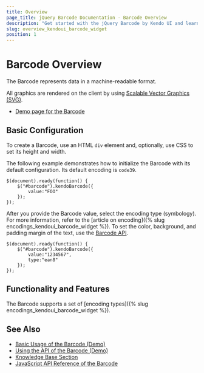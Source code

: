```yaml
---
title: Overview
page_title: jQuery Barcode Documentation - Barcode Overview
description: "Get started with the jQuery Barcode by Kendo UI and learn how to create, initialize, and enable the widget."
slug: overview_kendoui_barcode_widget
position: 1
---
```


# Barcode Overview

The Barcode represents data in a machine-readable format.

All graphics are rendered on the client by using [Scalable Vector Graphics (SVG)](https://www.w3.org/Graphics/SVG/).

* [Demo page for the Barcode](https://demos.telerik.com/kendo-ui/barcode/index)

## Basic Configuration

To create a Barcode, use an HTML `div` element and, optionally, use CSS to set its height and width.

<div id="barcode"></div>

The following example demonstrates how to initialize the Barcode with its default configuration. Its default encoding is `code39`.

    $(document).ready(function() {
        $("#barcode").kendoBarcode({
            value:"FOO"
        });
    });

After you provide the Barcode value, select the encoding type (symbology). For more information, refer to the [article on encoding]({% slug encodings_kendoui_barcode_widget %}). To set the color, background, and padding margin of the text, use the [Barcode API](/api/javascript/dataviz/ui/barcode).

    $(document).ready(function() {
        $("#barcode").kendoBarcode({
            value:"1234567",
            type:"ean8"
        });
    });

## Functionality and Features  

The Barcode supports a set of [encoding types]({% slug encodings_kendoui_barcode_widget %}).

## See Also

* [Basic Usage of the Barcode (Demo)](https://demos.telerik.com/kendo-ui/barcode/index)
* [Using the API of the Barcode (Demo)](https://demos.telerik.com/kendo-ui/barcode/api)
* [Knowledge Base Section](/knowledge-base)
* [JavaScript API Reference of the Barcode](/api/javascript/dataviz/ui/barcode)
